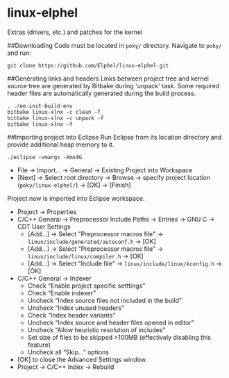 # linux-elphel
Extras (drivers, etc.) and patches for the kernel

##Downloading
Code must be located in `poky/` directory. Navigate to `poky/` and run:
```
git clone https://github.com/Elphel/linux-elphel.git
```
##Generating links and headers
Links between project tree and kernel source tree are generated by Bitbake during 'unpack' task. Some required header files are automatically generated during the build process.
```
. ./oe-init-build-env
bitbake linux-xlnx -c clean -f
bitbake linux-xlnx -c unpack -f
bitbake linux-xlnx -f
```
##Importing project into Eclipse
Run Eclipse from its location directory and provide additional heap memory to it.
```
./eclipse -vmargs -Xmx4G
```
 - File → Import... → General → Existing Project into Workspace
 - [Next] → Select root directory → Browse → specify project location (`poky/linux-elphel/`) → [OK] → [Finish]

Project now is imported into Eclipse workspace.

 - Project → Properties
 - C/C++ General → Preprocessor Include Paths → Entries → GNU C → CDT User Settings
   - [Add...] → Select "Preprocessor macros file" → `linux/include/generated/autoconf.h` → [OK]
   - [Add...] → Select "Preprocessor macros file" → `linux/include/linux/compiler.h` → [OK]
   - [Add...] → Select "Include file" → `linux/include/linux/kconfig.h` → [OK]
 - C/C++ General → Indexer
   - Check “Enable project specific setttings”
   - Check “Enable indexer”
   - Uncheck “Index source files not included in the build”
   - Uncheck “Index unused headers”
   - Check “Index header variants”
   - Uncheck “Index source and header files opened in editor”
   - Uncheck “Allow heuristic resolution of includes”
   - Set size of files to be skipped >100MB (effectively disabling this feature)
   - Uncheck all “Skip…” options
 - [OK] to close the Advanced Settings window.
 - Project → C/C++ Index → Rebuild
